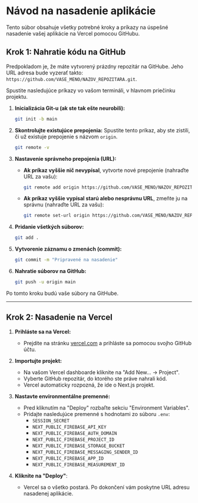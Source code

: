 # Návod na nasadenie aplikácie

Tento súbor obsahuje všetky potrebné kroky a príkazy na úspešné nasadenie vašej aplikácie na Vercel pomocou GitHubu.

## Krok 1: Nahratie kódu na GitHub

Predpokladom je, že máte vytvorený prázdny repozitár na GitHube. Jeho URL adresa bude vyzerať takto: `https://github.com/VASE_MENO/NAZOV_REPOZITARA.git`.

Spustite nasledujúce príkazy vo vašom termináli, v hlavnom priečinku projektu.

1.  **Inicializácia Git-u (ak ste tak ešte neurobili):**
    ```bash
    git init -b main
    ```

2.  **Skontrolujte existujúce prepojenia:**
    Spustite tento príkaz, aby ste zistili, či už existuje prepojenie s názvom `origin`.
    ```bash
    git remote -v
    ```

3.  **Nastavenie správneho prepojenia (URL):**
    *   **Ak príkaz vyššie nič nevypísal**, vytvorte nové prepojenie (nahraďte URL za vašu):
        ```bash
        git remote add origin https://github.com/VASE_MENO/NAZOV_REPOZITARA.git
        ```
    *   **Ak príkaz vyššie vypísal starú alebo nesprávnu URL**, zmeňte ju na správnu (nahraďte URL za vašu):
        ```bash
        git remote set-url origin https://github.com/VASE_MENO/NAZOV_REPOZITARA.git
        ```

4.  **Pridanie všetkých súborov:**
    ```bash
    git add .
    ```

5.  **Vytvorenie záznamu o zmenách (commit):**
    ```bash
    git commit -m "Pripravené na nasadenie"
    ```

6.  **Nahratie súborov na GitHub:**
    ```bash
    git push -u origin main
    ```

Po tomto kroku budú vaše súbory na GitHube.

---

## Krok 2: Nasadenie na Vercel

1.  **Prihláste sa na Vercel:**
    *   Prejdite na stránku [vercel.com](https://vercel.com) a prihláste sa pomocou svojho GitHub účtu.

2.  **Importujte projekt:**
    *   Na vašom Vercel dashboarde kliknite na "Add New... -> Project".
    *   Vyberte GitHub repozitár, do ktorého ste práve nahrali kód.
    *   Vercel automaticky rozpozná, že ide o Next.js projekt.

3.  **Nastavte environmentálne premenné:**
    *   Pred kliknutím na "Deploy" rozbaľte sekciu "Environment Variables".
    *   Pridajte nasledujúce premenné s hodnotami zo súboru `.env`:
        *   `SESSION_SECRET`
        *   `NEXT_PUBLIC_FIREBASE_API_KEY`
        *   `NEXT_PUBLIC_FIREBASE_AUTH_DOMAIN`
        *   `NEXT_PUBLIC_FIREBASE_PROJECT_ID`
        *   `NEXT_PUBLIC_FIREBASE_STORAGE_BUCKET`
        *   `NEXT_PUBLIC_FIREBASE_MESSAGING_SENDER_ID`
        *   `NEXT_PUBLIC_FIREBASE_APP_ID`
        *   `NEXT_PUBLIC_FIREBASE_MEASUREMENT_ID`

4.  **Kliknite na "Deploy"**:
    *   Vercel sa o všetko postará. Po dokončení vám poskytne URL adresu nasadenej aplikácie.
